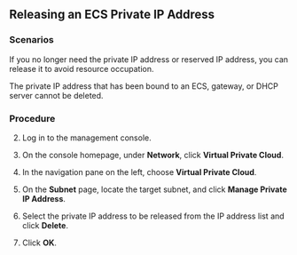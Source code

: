 ## Releasing an ECS Private IP Address

### Scenarios

If you no longer need the private IP address or reserved IP address, you can
release it to avoid resource occupation.

The private IP address that has been bound to an ECS, gateway, or DHCP server
cannot be deleted.

### Procedure

2.  Log in to the management console.

3.  On the console homepage, under **Network**, click **Virtual Private Cloud**.

4.  In the navigation pane on the left, choose **Virtual Private Cloud**.

5.  On the **Subnet** page, locate the target subnet, and click **Manage Private
    IP Address**.

6.  Select the private IP address to be released from the IP address list and
    click **Delete**.

7.  Click **OK**.
